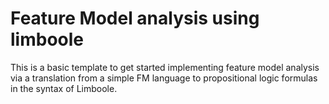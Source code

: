 # Feature Model analysis using limboole

This is a basic template to get started implementing feature model analysis via a translation from a simple FM language to propositional logic formulas in the syntax of Limboole.

